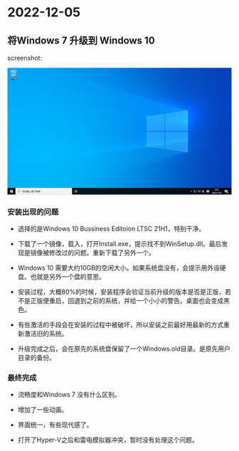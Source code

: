 # 2022-12-05

## 将Windows 7 升级到 Windows 10

screenshot:

![sc1](20221205/20221205_screenshot_01.png "Screenshot 1")

### 安装出现的问题

 - 选择的是Windows 10 Bussiness Editoion LTSC 21H1，特别干净。
 
 - 下载了一个镜像，载入，打开Install.exe，提示找不到WinSetup.dll。最后发现是镜像被修改过的问题。重新下载了另外一个。
 
 - Windows 10 需要大约10GB的空闲大小。如果系统盘没有，会提示用外设硬盘。也就是另外一个盘的意思。
 
 - 安装过程，大概80%的时候，安装程序会验证当前升级的版本是否是正版，若不是正版便重启，回退到之前的系统，并给一个小小的警告。桌面也会变成黑色。
 
 - 有些激活的手段会在安装的过程中被破坏，所以安装之前最好用最新的方式重新激活旧的系统。
 
 - 升级完成之后，会在原先的系统盘保留了一个Windows.old目录。是原先用户目录的备份。
 
### 最终完成

 - 流畅度和Windows 7 没有什么区别。
 
 - 增加了一些动画。
 
 - 界面统一，有些现代感了。
 
 - 打开了Hyper-V之后和雷电模拟器冲突，暂时没有处理这个问题。
 
 
 



